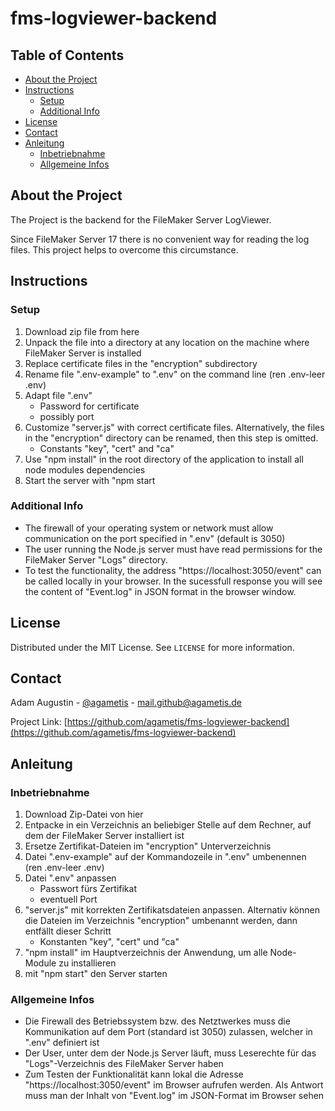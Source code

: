 # fms-logviewer-backend

## Table of Contents

- [About the Project](#about-the-project)
- [Instructions](#instructions)
  - [Setup](#setup)
  - [Additional Info](#additional-info)
- [License](#license)
- [Contact](#contact)
- [Anleitung](#anleitung)
  - [Inbetriebnahme](#inbetriebnahme)
  - [Allgemeine Infos](#allgemeine-infos)

## About the Project

The Project is the backend for the FileMaker Server LogViewer.

Since FileMaker Server 17 there is no convenient way for reading the log files. This project helps to overcome this circumstance.

## Instructions

### Setup

1. Download zip file from here
2. Unpack the file into a directory at any location on the machine where FileMaker Server is installed
3. Replace certificate files in the "encryption" subdirectory
4. Rename file ".env-example" to ".env" on the command line (ren .env-leer .env)
5. Adapt file ".env"
   - Password for certificate
   - possibly port
6. Customize "server.js" with correct certificate files. Alternatively, the files in the "encryption" directory can be renamed, then this step is omitted.
   - Constants "key", "cert" and "ca"
7. Use "npm install" in the root directory of the application to install all node modules dependencies
8. Start the server with "npm start

### Additional Info

- The firewall of your operating system or network must allow communication on the port specified in ".env" (default is 3050)
- The user running the Node.js server must have read permissions for the FileMaker Server "Logs" directory.
- To test the functionality, the address "https://localhost:3050/event" can be called locally in your browser. In the sucessfull response you will see the content of "Event.log" in JSON format in the browser window.

## License

Distributed under the MIT License. See `LICENSE` for more information.

## Contact

Adam Augustin - [@agametis](https://twitter.com/agametis) - mail.github@agametis.de

Project Link: [https://github.com/agametis/fms-logviewer-backend](https://github.com/agametis/fms-logviewer-backend)

## Anleitung

### Inbetriebnahme

1. Download Zip-Datei von hier
2. Entpacke in ein Verzeichnis an beliebiger Stelle auf dem Rechner, auf dem der FileMaker Server installiert ist
3. Ersetze Zertifikat-Dateien im "encryption" Unterverzeichnis
4. Datei ".env-example" auf der Kommandozeile in ".env" umbenennen (ren .env-leer .env)
5. Datei ".env" anpassen
   - Passwort fürs Zertifikat
   - eventuell Port
6. "server.js" mit korrekten Zertifikatsdateien anpassen. Alternativ können die Dateien im Verzeichnis "encryption" umbenannt werden, dann entfällt dieser Schritt
   - Konstanten "key", "cert" und "ca"
7. "npm install" im Hauptverzeichnis der Anwendung, um alle Node-Module zu installieren
8. mit "npm start" den Server starten

### Allgemeine Infos

- Die Firewall des Betriebssystem bzw. des Netztwerkes muss die Kommunikation auf dem Port (standard ist 3050) zulassen, welcher in ".env" definiert ist
- Der User, unter dem der Node.js Server läuft, muss Leserechte für das "Logs"-Verzeichnis des FileMaker Server haben
- Zum Testen der Funktionalität kann lokal die Adresse "https://localhost:3050/event" im Browser aufrufen werden. Als Antwort muss man der Inhalt von "Event.log" im JSON-Format im Browser sehen
